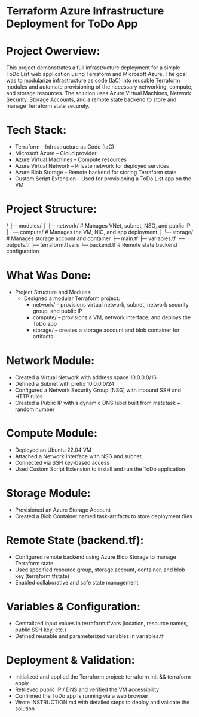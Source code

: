 # Terraform Azure Infrastructure Deployment for ToDo App

# Project Owerview:

This project demonstrates a full infrastructure deployment for a simple ToDo List
web application using Terraform and Microsoft Azure. The goal was to modularize
infrastructure as code (IaC) into reusable Terraform modules and automate provisioning
of the necessary networking, compute, and storage resources.
The solution uses Azure Virtual Machines, Network Security, Storage Accounts, and a remote
state backend to store and manage Terraform state securely.

# Tech Stack:

- Terraform – Infrastructure as Code (IaC)
- Microsoft Azure – Cloud provider
- Azure Virtual Machines – Compute resources
- Azure Virtual Network – Private network for deployed services
- Azure Blob Storage – Remote backend for storing Terraform state
- Custom Script Extension – Used for provisioning a ToDo List app on the VM

# Project Structure:

/
├─ modules/
│  ├─ network/     # Manages VNet, subnet, NSG, and public IP
│  ├─ compute/     # Manages the VM, NIC, and app deployment
│  └─ storage/     # Manages storage account and container
├─ main.tf
├─ variables.tf
├─ outputs.tf
├─ terraform.tfvars
└─ backend.tf      # Remote state backend configuration

# What Was Done:

- Project Structure and Modules:
  - Designed a modular Terraform project:
    - network/ – provisions virtual network, subnet, network security group, and public IP
    - compute/ – provisions a VM, network interface, and deploys the ToDo app
    - storage/ – creates a storage account and blob container for artifacts

# Network Module:

- Created a Virtual Network with address space 10.0.0.0/16
- Defined a Subnet with prefix 10.0.0.0/24
- Configured a Network Security Group (NSG) with inbound SSH and HTTP rules
- Created a Public IP with a dynamic DNS label built from matetask + random number

# Compute Module:

- Deployed an Ubuntu 22.04 VM
- Attached a Network Interface with NSG and subnet
- Connected via SSH key-based access
- Used Custom Script Extension to install and run the ToDo application

# Storage Module:

- Provisioned an Azure Storage Account
- Created a  Blob Container named task-artifacts to store deployment files

# Remote State (backend.tf):

- Configured remote backend using Azure Blob Storage to manage Terraform state
- Used specified resource group, storage account, container, and blob key (terraform.tfstate)
- Enabled collaborative and safe state management

# Variables & Configuration:

- Centralized input values in terraform.tfvars (location, resource names, public SSH key, etc.)
- Defined reusable and parameterized variables in variables.tf

# Deployment & Validation:

- Initialized and applied the Terraform project: terraform init && terraform apply
- Retrieved public IP / DNS and verified the VM accessibility
- Confirmed the ToDo app is running via a web browser
- Wrote INSTRUCTION.md with detailed steps to deploy and validate the solution


